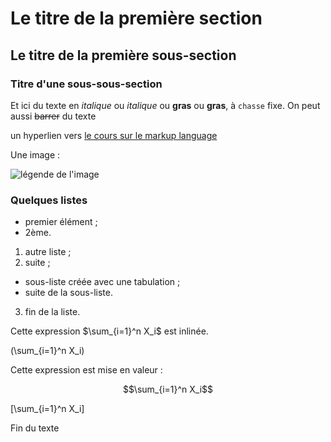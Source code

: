 # Le titre de la première section

## Le titre de la première sous-section

### Titre d'une sous-sous-section

Et ici du texte en *italique* ou _italique_ ou **gras** ou __gras__, à `chasse` fixe.
On peut aussi ~~barrer~~ du texte

un hyperlien vers [le cours sur le markup language](https://enacit.epfl.ch/cours/markdown-pandoc/)

<!-- Commentaire -->

Une image : 
<!-- dans () aussi bien lien hypertexte que lien vers un fichier local ? -->

![légende de l'image](https://upload.wikimedia.org/wikipedia/commons/3/3f/JPEG_example_flower.jpg?uselang=fr)

<!--
![légende de l'image](Koulibiak.jpg) Mais l'image doit se trouver dans hello-world/blob/master ! 
-->

### Quelques listes

- premier élément ;
- 2ème.

1. autre liste ;
2. suite ;
  - sous-liste créée avec une tabulation ;
  - suite de la sous-liste.
3. fin de la liste.

Cette expression $\sum_{i=1}^n X_i$ est inlinée.

\(\sum_{i=1}^n X_i\)

Cette expression est mise en valeur :

$$\sum_{i=1}^n X_i$$

\[\sum_{i=1}^n X_i\]

Fin du texte

